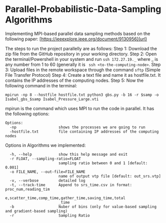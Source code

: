# Parallel-Probabilistic-Data-Sampling Algorithms
Implementing MPI-based parallel data sampling methods based on the following paper: [https://ieeexplore.ieee.org/document/9130956](url)

The steps to run the project parallelly are as follows:
Step 1: Download the zip file from the GitHub repository in your working directory.
Step 2: Open the terminal/Powershell in your system and run ```ssh 172.27.19._``` where _ is any number from 1 to 60 (generally it is ``` ssh <to-the-computing-node>```.
Step 3: Upload files in the remote workspace through the command ```sftp``` (Simple File Transfer Protocol)
Step 4: Create a text file and name it as hostfile.txt. It contains the IP addresses of the computing nodes.
Step 5: Now the following command in the terminal:
```
mpirun -np 8 --hostfile hostfile.txt python3 gbs.py -b 16 -r $samp -o Isabel_gbs_$samp Isabel_Pressure_Large.vti
```
mpirun is the command which uses MPI to run the code in parallel. It has the following options:
```
Options:
  -np                   shows the processes we are going to run
  -hostfile.txt         file containing IP addresses of the computing nodes
```
Options in Algorithms we implemented:

```
  -h, --help            show this help message and exit
  -r FLOAT, --sampling-ratio=FLOAT
                        sampling ratio between 0 and 1 [default: 0.001]
  -o FILE_NAME, --out-file=FILE_NAME
                        name of output vtp file [default: out_srs.vtp]
  -v, --verbose         detailed log
  -t, --track-time      Append to srs_time.csv in format: proc_num,reading_tim
                        e,scatter_time,comp_time,gather_time,saving_time,total
                        _time
  -b                    Nuber of bins (only for value-based sampling and gradient-based sampling)
  -r                    Sampling Ratio
```
